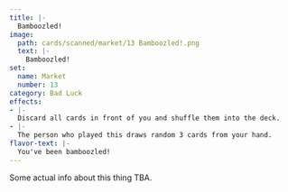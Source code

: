 ```yaml
---
title: |-
  Bamboozled!
image: 
  path: cards/scanned/market/13 Bamboozled!.png
  text: |-
    Bamboozled!
set:
  name: Market
  number: 13
category: Bad Luck
effects: 
- |-
  Discard all cards in front of you and shuffle them into the deck.
- |-
  The person who played this draws random 3 cards from your hand.
flavor-text: |-
  You've been bamboozled!
---
```

Some actual info about this thing TBA.

